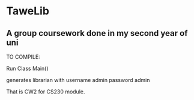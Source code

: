 # TaweLib

## A group coursework done in my second year of uni
TO COMPILE:

Run Class Main()

generates librarian with username admin password admin

That is CW2 for CS230 module.
